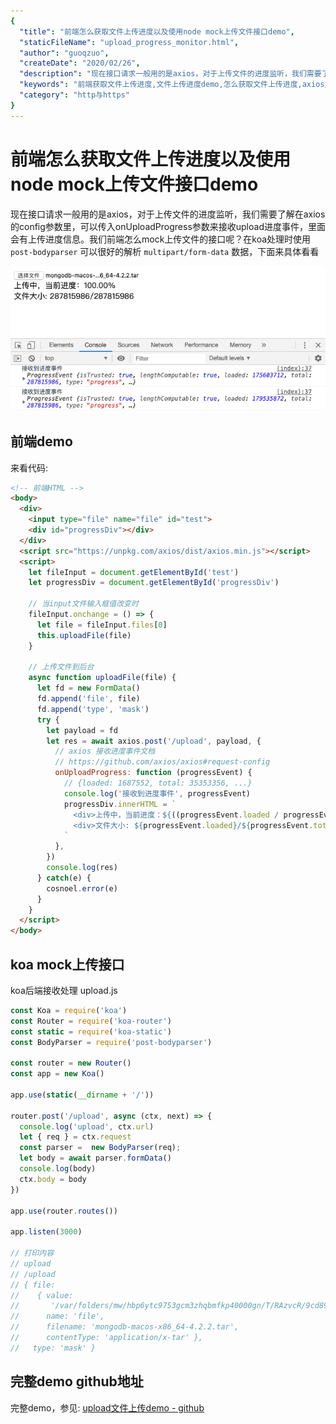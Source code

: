 ```yaml
---
{
  "title": "前端怎么获取文件上传进度以及使用node mock上传文件接口demo",
  "staticFileName": "upload_progress_monitor.html",
  "author": "guoqzuo",
  "createDate": "2020/02/26",
  "description": "现在接口请求一般用的是axios，对于上传文件的进度监听，我们需要了解在axios的config参数里，可以传入onUploadProgress参数来接收upload进度事件，里面会有上传进度信息。我们前端怎么mock上传文件的接口呢？在koa处理时使用 `post-bodyparser` 可以很好的解析 `multipart/form-data` 数据，下面来具体看看",
  "keywords": "前端获取文件上传进度,文件上传进度demo,怎么获取文件上传进度,axios文件上传进度监听,前端怎么mock上传文件接口",
  "category": "http与https"
}
---
```


# 前端怎么获取文件上传进度以及使用node mock上传文件接口demo

现在接口请求一般用的是axios，对于上传文件的进度监听，我们需要了解在axios的config参数里，可以传入onUploadProgress参数来接收upload进度事件，里面会有上传进度信息。我们前端怎么mock上传文件的接口呢？在koa处理时使用 `post-bodyparser` 可以很好的解析 `multipart/form-data` 数据，下面来具体看看

![node文件上传进度.png](../../../images/blog/node/node_upload.png)

## 前端demo
来看代码:

```html
<!-- 前端HTML -->
<body>
  <div>
    <input type="file" name="file" id="test">
    <div id="progressDiv"></div>
  </div>
  <script src="https://unpkg.com/axios/dist/axios.min.js"></script>
  <script>
    let fileInput = document.getElementById('test')
    let progressDiv = document.getElementById('progressDiv')

    // 当input文件输入框值改变时
    fileInput.onchange = () => {
      let file = fileInput.files[0]
      this.uploadFile(file)
    } 

    // 上传文件到后台
    async function uploadFile(file) {
      let fd = new FormData()
      fd.append('file', file)
      fd.append('type', 'mask')
      try {
        let payload = fd
        let res = await axios.post('/upload', payload, {
          // axios 接收进度事件文档
          // https://github.com/axios/axios#request-config
          onUploadProgress: function (progressEvent) {
            // {loaded: 1687552, total: 35353356, ...}
            console.log('接收到进度事件', progressEvent)
            progressDiv.innerHTML = `
              <div>上传中，当前进度：${((progressEvent.loaded / progressEvent.total) * 100).toFixed(2) }% </div> 
              <div>文件大小: ${progressEvent.loaded}/${progressEvent.total}
            `
          },
        })
        console.log(res)
      } catch(e) {
        cosnoel.error(e)
      }
    }
  </script>
</body>
```

## koa mock上传接口
koa后端接收处理 upload.js

```js
const Koa = require('koa')
const Router = require('koa-router')
const static = require('koa-static')
const BodyParser = require('post-bodyparser')

const router = new Router()
const app = new Koa()

app.use(static(__dirname + '/'))

router.post('/upload', async (ctx, next) => {
  console.log('upload', ctx.url)
  let { req } = ctx.request
  const parser =  new BodyParser(req);
  let body = await parser.formData()
  console.log(body)
  ctx.body = body
})

app.use(router.routes())

app.listen(3000)

// 打印内容
// upload
// /upload
// { file:
//    { value:
//       '/var/folders/mw/hbp6ytc9753gcm3zhqbmfkp40000gn/T/RAzvcR/9cd892b3-3243-4469-8cfa-ecbe2190a6ee.mongodb-macos-x86_64-4.2.2.tar',
//      name: 'file',
//      filename: 'mongodb-macos-x86_64-4.2.2.tar',
//      contentType: 'application/x-tar' },
//   type: 'mask' }
```

## 完整demo github地址
完整demo，参见: [upload文件上传demo - github](https://github.com/zuoxiaobai/fedemo/tree/master/src/DebugDemo/upload%E4%B8%8A%E4%BC%A0%E8%BF%9B%E5%BA%A6)